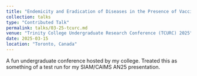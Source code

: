 ```yaml
---
title: "Endemicity and Eradication of Diseases in the Presence of Vaccination and Reinfection in a SEIRV Model"
collection: talks
type: "Contributed Talk"
permalink: talks/03-25-tcurc.md
venue: "Trinity College Undergraduate Research Conference (TCURC) 2025"
date: 2025-03-15
location: "Toronto, Canada"
---
```


A fun undergraduate conference hosted by my college. Treated this as something of a test run for my SIAM/CAIMS AN25 presentation.